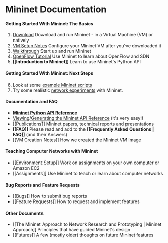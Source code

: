 Mininet Documentation
============

#### Getting Started With Mininet: The Basics
1. [Download](http://mininet.github.com/download) Download and run Mininet - in a Virtual Machine (VM) or natively
2. [VM Setup Notes](http://mininet.github.com/vm-setup-notes) Configure your Mininet VM after you've downloaded it
3. [Walkthrough](http://mininet.github.com/walkthrough) Start up and run Mininet
4. [OpenFlow Tutorial](http://www.openflow.org/wk/index.php/OpenFlow_Tutorial) Use Mininet to learn about OpenFlow and SDN
5. **[[Introduction to Mininet]]** Learn to use Mininet's Python API

#### Getting Started With Mininet: Next Steps
6. Look at some [example Mininet scripts](https://github.com/mininet/mininet/tree/master/examples)
7. Try some realistic [network experiments](http://reproducingnetworkresearch.wordpress.com) with Mininet.

#### Documentation and FAQ
* **[Mininet Python API Reference](http://mininet.github.com/api/hierarchy.html)**
* [Viewing/Generating the Mininet API Reference](Mininet-API-Documentation) (it's very easy!)
* [[Publications]] Mininet papers, technical reports and presentations
* **[[FAQ]]** Please read and add to the **[[Frequently Asked Questions | FAQ]]** (and their Answers)
* [[VM Creation Notes]] How we created the Mininet VM image

#### Teaching Computer Networks with Mininet
* [[Environment Setup]] Work on assignments on your own computer or Amazon EC2
* [[Assignments]] Use Mininet to teach or learn about computer networks

#### Bug Reports and Feature Requests
* [[Bugs]] How to submit bug reports
* [[Feature Requests]] How to request and implement features

#### Other Documents

* [[The Mininet Approach to Network Research and Prototyping | Mininet Approach]] Principles that have guided Mininet's design
* [[Futures]] A few (mostly older) thoughts on future Mininet features

<!-- comment this out since it's obsolete
* [Release Plan](Release-Plan) Planning and task lists for Mininet releases
-->